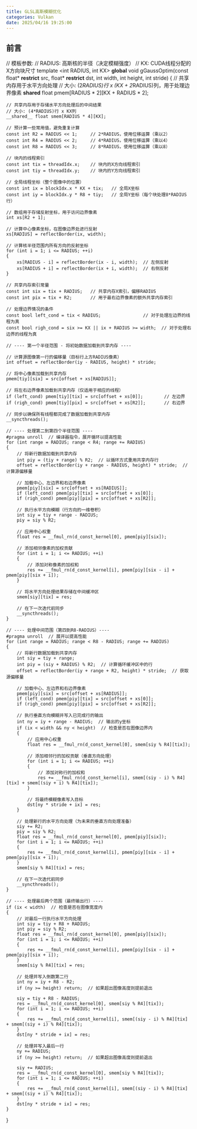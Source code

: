 ```yaml
---
title: GLSL高斯模糊优化
categories: Vulkan
date: 2025/04/16 19:25:00
---
```


## 前言

// 模板参数:
// RADIUS: 高斯核的半径（决定模糊强度）
// KX: CUDA线程分配的X方向块尺寸
template <int RADIUS, int KX>
__global__ void gGaussOptim(const float* __restrict__ src, float* __restrict__ dst, int width, int height, int stride)
{
    // 共享内存用于水平方向处理
    // 大小: (2*RADIUS)行 x (KX + 2*RADIUS)列，用于处理边界像素
    __shared__ float pmem[RADIUS * 2][KX + RADIUS * 2];
    
    // 共享内存用于存储水平方向处理后的中间结果
    // 大小: (4*RADIUS)行 x KX列
    __shared__ float smem[RADIUS * 4][KX];

    // 预计算一些常用值，避免重复计算
    const int R2 = RADIUS << 1;     // 2*RADIUS，使用位移运算（乘以2）
    const int R4 = RADIUS << 2;     // 4*RADIUS，使用位移运算（乘以4）
    const int R8 = RADIUS << 3;     // 8*RADIUS，使用位移运算（乘以8）
    
    // 块内的线程索引
    const int tix = threadIdx.x;    // 块内的X方向线程索引
    const int tiy = threadIdx.y;    // 块内的Y方向线程索引
    
    // 全局线程坐标（整个图像中的位置）
    const int ix = blockIdx.x * KX + tix;   // 全局X坐标
    const int iy = blockIdx.y * R8 + tiy;   // 全局Y坐标（每个块处理8*RADIUS行）
    
    // 数组用于存储反射坐标，用于访问边界像素
    int xs[R2 + 1];
    
    // 计算中心像素坐标，在图像边界处进行反射
    xs[RADIUS] = reflectBorder(ix, width);
    
    // 计算核半径范围内所有方向的反射坐标
    for (int i = 1; i <= RADIUS; ++i)
    {
        xs[RADIUS - i] = reflectBorder(ix - i, width);  // 左侧反射
        xs[RADIUS + i] = reflectBorder(ix + i, width);  // 右侧反射
    }
    
    // 共享内存索引常量
    const int six = tix + RADIUS;   // 共享内存X索引，偏移RADIUS
    const int pix = tix + R2;       // 用于最右边界像素的额外共享内存索引
    
    // 处理边界情况的条件
    const bool left_cond = tix < RADIUS;                // 对于处理左边界的线程为真
    const bool righ_cond = six >= KX || ix + RADIUS >= width;  // 对于处理右边界的线程为真

    // ---- 第一个半径范围 - 将初始数据加载到共享内存 ----
    
    // 计算源图像第一行的偏移量（目标行上方RADIUS像素）
    int offset = reflectBorder(iy - RADIUS, height) * stride;
    
    // 将中心像素加载到共享内存
    pmem[tiy][six] = src[offset + xs[RADIUS]];
    
    // 将左右边界像素加载到共享内存（仅适用于相应的线程）
    if (left_cond) pmem[tiy][tix] = src[offset + xs[0]];        // 左边界
    if (righ_cond) pmem[tiy][pix] = src[offset + xs[R2]];       // 右边界
    
    // 同步以确保所有线程都完成了数据加载到共享内存
    __syncthreads();

    // ---- 处理第二到第四个半径范围 ----
    #pragma unroll  // 编译器指令，展开循环以提高性能
    for (int range = RADIUS; range < R4; range += RADIUS)
    {
        // 将新行数据加载到共享内存
        int piy = (tiy + range) % R2;  // 以循环方式重用共享内存行
        offset = reflectBorder(iy + range - RADIUS, height) * stride;  // 计算源偏移量
        
        // 加载中心、左边界和右边界像素
        pmem[piy][six] = src[offset + xs[RADIUS]];
        if (left_cond) pmem[piy][tix] = src[offset + xs[0]];
        if (righ_cond) pmem[piy][pix] = src[offset + xs[R2]];

        // 执行水平方向模糊（行方向的一维卷积）
        int siy = tiy + range - RADIUS;
        piy = siy % R2;
        
        // 应用中心权重
        float res = __fmul_rn(d_const_kernel[0], pmem[piy][six]);
        
        // 添加相邻像素的加权贡献
        for (int i = 1; i <= RADIUS; ++i)
        {
            // 添加对称像素的加权和
            res += __fmul_rn(d_const_kernel[i], pmem[piy][six - i] + pmem[piy][six + i]);
        }
        
        // 将水平方向处理结果存储在中间缓冲区
        smem[siy][tix] = res;
        
        // 在下一次迭代前同步
        __syncthreads();
    }

    // ---- 处理中间范围（第四到R8-RADIUS）----
    #pragma unroll  // 展开以提高性能
    for (int range = RADIUS; range < R8 - RADIUS; range += RADIUS)
    {
        // 将新行数据加载到共享内存
        int siy = tiy + range;
        int piy = (siy + RADIUS) % R2;  // 计算循环缓冲区中的行
        offset = reflectBorder(iy + range + R2, height) * stride;  // 获取源偏移量
        
        // 加载中心、左边界和右边界像素
        pmem[piy][six] = src[offset + xs[RADIUS]];
        if (left_cond) pmem[piy][tix] = src[offset + xs[0]];
        if (righ_cond) pmem[piy][pix] = src[offset + xs[R2]];

        // 执行垂直方向模糊并写入已完成行的输出
        int ny = iy + range - RADIUS;  // 输出的y坐标
        if (ix < width && ny < height)  // 检查是否在图像边界内
        {
            // 应用中心权重
            float res = __fmul_rn(d_const_kernel[0], smem[siy % R4][tix]);
            
            // 添加相邻行的加权贡献（垂直方向处理）
            for (int i = 1; i <= RADIUS; ++i)
            {
                // 添加对称行的加权和
                res += __fmul_rn(d_const_kernel[i], smem[(siy - i) % R4][tix] + smem[(siy + i) % R4][tix]);
            }
            
            // 将最终模糊像素写入目标
            dst[ny * stride + ix] = res;
        }    

        // 处理新行的水平方向处理（为未来的垂直方向处理准备）
        siy += R2;
        piy = siy % R2;
        float res = __fmul_rn(d_const_kernel[0], pmem[piy][six]);
        for (int i = 1; i <= RADIUS; ++i)
        {
            res += __fmul_rn(d_const_kernel[i], pmem[piy][six - i] + pmem[piy][six + i]);
        }
        smem[siy % R4][tix] = res;

        // 在下一次迭代前同步
        __syncthreads();
    }

    // ---- 处理最后两个范围（最终输出行）----
    if (ix < width)  // 检查是否在图像宽度内
    {
        // 对最后一行执行水平方向处理
        int siy = tiy + R8 + RADIUS;
        int piy = siy % R2;
        float res = __fmul_rn(d_const_kernel[0], pmem[piy][six]);
        for (int i = 1; i <= RADIUS; ++i)
        {
            res += __fmul_rn(d_const_kernel[i], pmem[piy][six - i] + pmem[piy][six + i]);
        }
        smem[siy % R4][tix] = res;

        // 处理并写入倒数第二行
        int ny = iy + R8 - R2;
        if (ny >= height) return;  // 如果超出图像高度则提前退出
        
        siy = tiy + R8 - RADIUS;
        res = __fmul_rn(d_const_kernel[0], smem[siy % R4][tix]);
        for (int i = 1; i <= RADIUS; ++i)
        {
            res += __fmul_rn(d_const_kernel[i], smem[(siy - i) % R4][tix] + smem[(siy + i) % R4][tix]);
        }
        dst[ny * stride + ix] = res;

        // 处理并写入最后一行
        ny += RADIUS;
        if (ny >= height) return;  // 如果超出图像高度则提前退出
        
        siy += RADIUS;
        res = __fmul_rn(d_const_kernel[0], smem[siy % R4][tix]);
        for (int i = 1; i <= RADIUS; ++i)
        {
            res += __fmul_rn(d_const_kernel[i], smem[(siy - i) % R4][tix] + smem[(siy + i) % R4][tix]);
        }
        dst[ny * stride + ix] = res;
    }
}